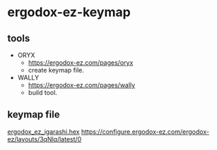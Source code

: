 # ergodox-ez-keymap

## tools

- ORYX
  - https://ergodox-ez.com/pages/oryx
  - create keymap file.
- WALLY
  - https://ergodox-ez.com/pages/wally
  - build tool.
## keymap file

[ergodox_ez_igarashi.hex](ergodox_ez_igarashi.hex)
https://configure.ergodox-ez.com/ergodox-ez/layouts/3qNlq/latest/0


